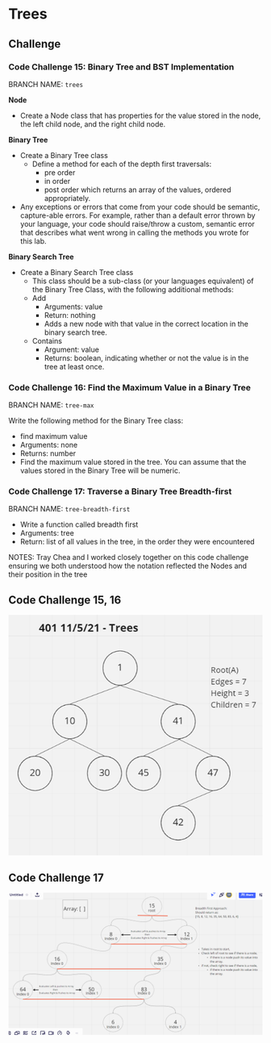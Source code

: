 # Trees

<!-- Short summary or background information -->

## Challenge

### **Code Challenge 15: Binary Tree and BST Implementation**

BRANCH NAME: `trees`

**Node**

- Create a Node class that has properties for the value stored in the node, the left child node, and the right child node.

**Binary Tree**

- Create a Binary Tree class
  - Define a method for each of the depth first traversals:
    - pre order
    - in order
    - post order which returns an array of the values, ordered appropriately.
- Any exceptions or errors that come from your code should be semantic, capture-able errors. For example, rather than a default error thrown by your language, your code should raise/throw a custom, semantic error that describes what went wrong in calling the methods you wrote for this lab.

**Binary Search Tree**

- Create a Binary Search Tree class
  - This class should be a sub-class (or your languages equivalent) of the Binary Tree Class, with the following additional methods:
  - Add
    - Arguments: value
    - Return: nothing
    - Adds a new node with that value in the correct location in the binary search tree.
  - Contains
    - Argument: value
    - Returns: boolean, indicating whether or not the value is in the tree at least once.

### **Code Challenge 16: Find the Maximum Value in a Binary Tree**

BRANCH NAME: `tree-max`

Write the following method for the Binary Tree class:

- find maximum value
- Arguments: none
- Returns: number
- Find the maximum value stored in the tree. You can assume that the values stored in the Binary Tree will be numeric.

### **Code Challenge 17: Traverse a Binary Tree Breadth-first**

BRANCH NAME: `tree-breadth-first`

- Write a function called breadth first
- Arguments: tree
- Return: list of all values in the tree, in the order they were encountered

NOTES: Tray Chea and I worked closely together on this code challenge ensuring we both understood how the notation reflected the Nodes and their position in the tree

## Code Challenge 15, 16

![tree](tree.PNG)

## Code Challenge 17

![breadth-first](breadth-first.PNG)
